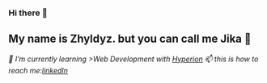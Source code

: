 ### Hi there 👋
## My name is Zhyldyz. but you can call me Jika 🙂
_🌱 I’m currently learning >Web Development with [Hyperion](https://github.com/skills-cogrammar)
 📫 this is how to reach me:[linkedIn](https://uk.linkedin.com/in/jyldyz-baktybekova-203302125)_
 

